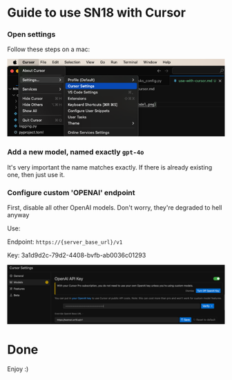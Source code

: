 # Guide to use SN18 with Cursor

### **Open settings**

Follow these steps on a mac:

![Setting up Cursor on Mac](cursor_settings.png)

### **Add a new model, named exactly `gpt-4o`**

It's very important the name matches exactly. If there is already existing one, then just use it.

### **Configure custom 'OPENAI' endpoint**

First, disable all other OpenAI models. Don't worry, they're degraded to hell anyway

Use:

Endpoint: `https://{server_base_url}/v1` 

Key: 3a1d9d2c-79d2-4408-bvfb-ab0036c01293

![OPENAI Key Configuration](openai_key.png)

# Done

Enjoy :)
